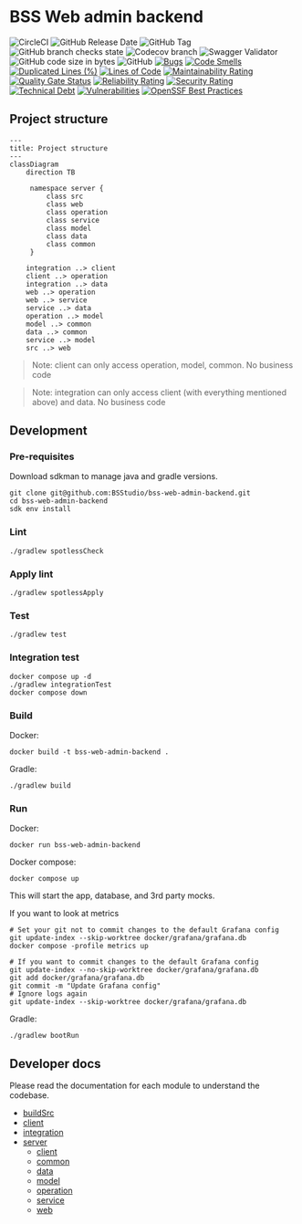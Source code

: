 # BSS Web admin backend

![CircleCI](https://img.shields.io/circleci/build/github/BSStudio/bss-web-admin-backend/main?label=build)
![GitHub Release Date](https://img.shields.io/github/release-date/BSStudio/bss-web-admin-backend)
![GitHub Tag](https://img.shields.io/github/v/tag/BSStudio/bss-web-admin-backend)
![GitHub branch checks state](https://img.shields.io/github/checks-status/BSStudio/bss-web-admin-backend/main)
![Codecov branch](https://img.shields.io/codecov/c/gh/BSStudio/bss-web-admin-backend/main)
![Swagger Validator](https://img.shields.io/swagger/valid/3.0?specUrl=https%3A%2F%2Fraw.githubusercontent.com%2FBSStudio%2Fbss-web-admin-backend%2Fmain%2Fserver%2Fweb%2Fsrc%2Fmain%2Fresources%2Fstatic%2Fopen-api.yaml)
![GitHub code size in bytes](https://img.shields.io/github/languages/code-size/BSStudio/bss-web-admin-backend)
![GitHub](https://img.shields.io/github/license/BSStudio/bss-web-admin-backend)
[![Bugs](https://sonarcloud.io/api/project_badges/measure?project=BSStudio_bss-web-admin-backend&metric=bugs)](https://sonarcloud.io/dashboard?id=BSStudio_bss-web-admin-backend)
[![Code Smells](https://sonarcloud.io/api/project_badges/measure?project=BSStudio_bss-web-admin-backend&metric=code_smells)](https://sonarcloud.io/dashboard?id=BSStudio_bss-web-admin-backend)
[![Duplicated Lines (%)](https://sonarcloud.io/api/project_badges/measure?project=BSStudio_bss-web-admin-backend&metric=duplicated_lines_density)](https://sonarcloud.io/dashboard?id=BSStudio_bss-web-admin-backend)
[![Lines of Code](https://sonarcloud.io/api/project_badges/measure?project=BSStudio_bss-web-admin-backend&metric=ncloc)](https://sonarcloud.io/dashboard?id=BSStudio_bss-web-admin-backend)
[![Maintainability Rating](https://sonarcloud.io/api/project_badges/measure?project=BSStudio_bss-web-admin-backend&metric=sqale_rating)](https://sonarcloud.io/dashboard?id=BSStudio_bss-web-admin-backend)
[![Quality Gate Status](https://sonarcloud.io/api/project_badges/measure?project=BSStudio_bss-web-admin-backend&metric=alert_status)](https://sonarcloud.io/dashboard?id=BSStudio_bss-web-admin-backend)
[![Reliability Rating](https://sonarcloud.io/api/project_badges/measure?project=BSStudio_bss-web-admin-backend&metric=reliability_rating)](https://sonarcloud.io/dashboard?id=BSStudio_bss-web-admin-backend)
[![Security Rating](https://sonarcloud.io/api/project_badges/measure?project=BSStudio_bss-web-admin-backend&metric=security_rating)](https://sonarcloud.io/dashboard?id=BSStudio_bss-web-admin-backend)
[![Technical Debt](https://sonarcloud.io/api/project_badges/measure?project=BSStudio_bss-web-admin-backend&metric=sqale_index)](https://sonarcloud.io/dashboard?id=BSStudio_bss-web-admin-backend)
[![Vulnerabilities](https://sonarcloud.io/api/project_badges/measure?project=BSStudio_bss-web-admin-backend&metric=vulnerabilities)](https://sonarcloud.io/dashboard?id=BSStudio_bss-web-admin-backend)
[![OpenSSF Best Practices](https://www.bestpractices.dev/projects/10965/badge)](https://www.bestpractices.dev/projects/10965)

## Project structure

```mermaid
---
title: Project structure
---
classDiagram
    direction TB

     namespace server {
         class src
         class web
         class operation
         class service
         class model
         class data
         class common
     }

    integration ..> client
    client ..> operation
    integration ..> data
    web ..> operation
    web ..> service
    service ..> data
    operation ..> model
    model ..> common
    data ..> common
    service ..> model
    src ..> web
```

> Note: client can only access operation, model, common. No business code

> Note: integration can only access client (with everything mentioned above) and data. No business
> code

## Development

### Pre-requisites

Download sdkman to manage java and gradle versions.

```shell
git clone git@github.com:BSStudio/bss-web-admin-backend.git
cd bss-web-admin-backend
sdk env install
```

### Lint

```shell
./gradlew spotlessCheck
```

### Apply lint

```shell
./gradlew spotlessApply
```

### Test

```shell
./gradlew test
```

### Integration test

```shell
docker compose up -d
./gradlew integrationTest
docker compose down
```

### Build

Docker:

```shell
docker build -t bss-web-admin-backend .
```

Gradle:

```shell
./gradlew build
```

### Run

Docker:

```shell
docker run bss-web-admin-backend
```

Docker compose:

```shell
docker compose up
```

This will start the app, database, and 3rd party mocks.

If you want to look at metrics

````shell
# Set your git not to commit changes to the default Grafana config
git update-index --skip-worktree docker/grafana/grafana.db
docker compose -profile metrics up

# If you want to commit changes to the default Grafana config
git update-index --no-skip-worktree docker/grafana/grafana.db
git add docker/grafana/grafana.db
git commit -m "Update Grafana config"
# Ignore logs again
git update-index --skip-worktree docker/grafana/grafana.db
````


Gradle:

```shell
./gradlew bootRun
```

## Developer docs

Please read the documentation for each module to understand the codebase.

- [buildSrc](buildSrc/README.md)
- [client](client/README.md)
- [integration](integration/README.md)
- [server](server/README.md)
    - [client](server/client/README.md)
    - [common](server/common/README.md)
    - [data](server/data/README.md)
    - [model](server/model/README.md)
    - [operation](server/operation/README.md)
    - [service](server/service/README.md)
    - [web](server/web/README.md)
